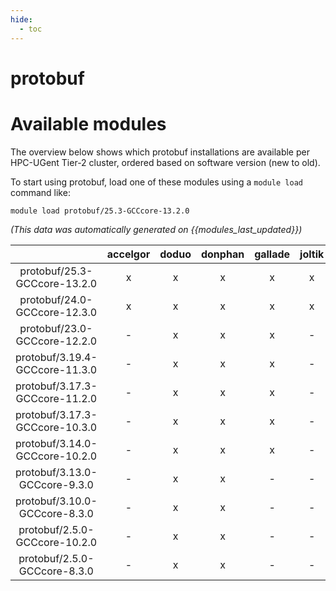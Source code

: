 ```yaml
---
hide:
  - toc
---
```


protobuf
========

# Available modules


The overview below shows which protobuf installations are available per HPC-UGent Tier-2 cluster, ordered based on software version (new to old).

To start using protobuf, load one of these modules using a `module load` command like:

```shell
module load protobuf/25.3-GCCcore-13.2.0
```

*(This data was automatically generated on {{modules_last_updated}})*  

| |accelgor|doduo|donphan|gallade|joltik|shinx|
| :---: | :---: | :---: | :---: | :---: | :---: | :---: |
|protobuf/25.3-GCCcore-13.2.0|x|x|x|x|x|x|
|protobuf/24.0-GCCcore-12.3.0|x|x|x|x|x|x|
|protobuf/23.0-GCCcore-12.2.0|-|x|x|x|-|x|
|protobuf/3.19.4-GCCcore-11.3.0|-|x|x|x|-|x|
|protobuf/3.17.3-GCCcore-11.2.0|-|x|x|x|-|-|
|protobuf/3.17.3-GCCcore-10.3.0|-|x|x|x|-|-|
|protobuf/3.14.0-GCCcore-10.2.0|-|x|x|x|-|-|
|protobuf/3.13.0-GCCcore-9.3.0|-|x|x|-|-|-|
|protobuf/3.10.0-GCCcore-8.3.0|-|x|x|-|-|-|
|protobuf/2.5.0-GCCcore-10.2.0|-|x|x|-|-|-|
|protobuf/2.5.0-GCCcore-8.3.0|-|x|x|-|-|-|
